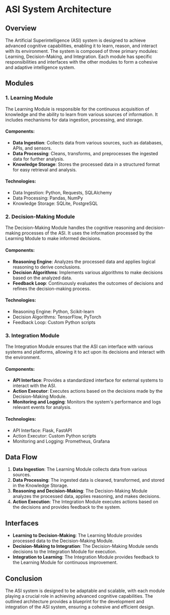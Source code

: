 # ASI System Architecture

## Overview
The Artificial Superintelligence (ASI) system is designed to achieve advanced cognitive capabilities, enabling it to learn, reason, and interact with its environment. The system is composed of three primary modules: Learning, Decision-Making, and Integration. Each module has specific responsibilities and interfaces with the other modules to form a cohesive and adaptive intelligence system.

## Modules

### 1. Learning Module
The Learning Module is responsible for the continuous acquisition of knowledge and the ability to learn from various sources of information. It includes mechanisms for data ingestion, processing, and storage.

#### Components:
- **Data Ingestion**: Collects data from various sources, such as databases, APIs, and sensors.
- **Data Processing**: Cleans, transforms, and preprocesses the ingested data for further analysis.
- **Knowledge Storage**: Stores the processed data in a structured format for easy retrieval and analysis.

#### Technologies:
- Data Ingestion: Python, Requests, SQLAlchemy
- Data Processing: Pandas, NumPy
- Knowledge Storage: SQLite, PostgreSQL

### 2. Decision-Making Module
The Decision-Making Module handles the cognitive reasoning and decision-making processes of the ASI. It uses the information processed by the Learning Module to make informed decisions.

#### Components:
- **Reasoning Engine**: Analyzes the processed data and applies logical reasoning to derive conclusions.
- **Decision Algorithms**: Implements various algorithms to make decisions based on the analyzed data.
- **Feedback Loop**: Continuously evaluates the outcomes of decisions and refines the decision-making process.

#### Technologies:
- Reasoning Engine: Python, Scikit-learn
- Decision Algorithms: TensorFlow, PyTorch
- Feedback Loop: Custom Python scripts

### 3. Integration Module
The Integration Module ensures that the ASI can interface with various systems and platforms, allowing it to act upon its decisions and interact with the environment.

#### Components:
- **API Interface**: Provides a standardized interface for external systems to interact with the ASI.
- **Action Executor**: Executes actions based on the decisions made by the Decision-Making Module.
- **Monitoring and Logging**: Monitors the system's performance and logs relevant events for analysis.

#### Technologies:
- API Interface: Flask, FastAPI
- Action Executor: Custom Python scripts
- Monitoring and Logging: Prometheus, Grafana

## Data Flow
1. **Data Ingestion**: The Learning Module collects data from various sources.
2. **Data Processing**: The ingested data is cleaned, transformed, and stored in the Knowledge Storage.
3. **Reasoning and Decision-Making**: The Decision-Making Module analyzes the processed data, applies reasoning, and makes decisions.
4. **Action Execution**: The Integration Module executes actions based on the decisions and provides feedback to the system.

## Interfaces
- **Learning to Decision-Making**: The Learning Module provides processed data to the Decision-Making Module.
- **Decision-Making to Integration**: The Decision-Making Module sends decisions to the Integration Module for execution.
- **Integration to Learning**: The Integration Module provides feedback to the Learning Module for continuous improvement.

## Conclusion
The ASI system is designed to be adaptable and scalable, with each module playing a crucial role in achieving advanced cognitive capabilities. The outlined architecture provides a blueprint for the development and integration of the ASI system, ensuring a cohesive and efficient design.
